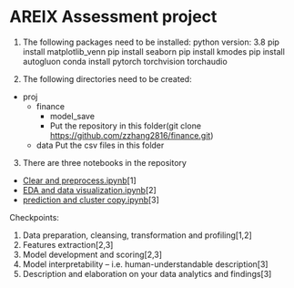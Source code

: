 # AREIX Assessment project

1. The following packages need to be installed:
python version: 3.8
pip install matplotlib_venn
pip install seaborn
pip install kmodes
pip install autogluon
conda install pytorch torchvision torchaudio

2. The following directories need to be created:
- proj
    - finance
        - model_save
        - Put the repository in this folder(git clone https://github.com/zzhang2816/finance.git)
    - data
        Put the csv files in this folder

3. There are three notebooks in the repository
- [Clear and preprocess.ipynb](https://github.com/zzhang2816/finance/blob/main/Clear%20and%20preprocess.ipynb)[1]
- [EDA and data visualization.ipynb](https://github.com/zzhang2816/finance/blob/main/EDA%20and%20data%20visualization.ipynb)[2]
- [prediction and cluster copy.ipynb](https://github.com/zzhang2816/finance/blob/main/prediction%20and%20cluster%20copy.ipynb)[3]

Checkpoints:
1. Data preparation, cleansing, transformation and profiling[1,2]
2. Features extraction[2,3]
3. Model development and scoring[2,3]
4. Model interpretability – i.e. human-understandable description[3]
5. Description and elaboration on your data analytics and findings[3]
